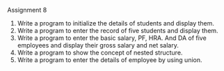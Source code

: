 Assignment 8

1. Write a program to initialize the details of students and display them.
2. Write a program to enter the record of five students and display them.
3. Write a program to enter the basic salary, PF, HRA. And DA of five employees and display their gross salary and net salary.
4. Write a program to show the concept of nested structure.
5. Write a program to enter the details of employee by using union.